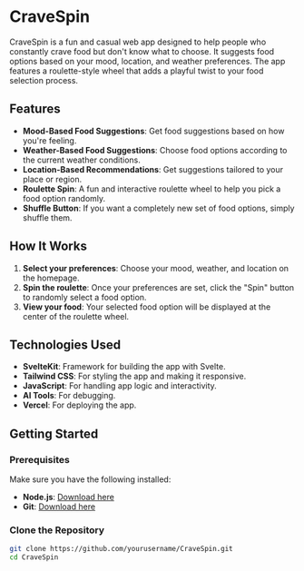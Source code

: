 # CraveSpin

CraveSpin is a fun and casual web app designed to help people who constantly crave food but don't know what to choose. It suggests food options based on your mood, location, and weather preferences. The app features a roulette-style wheel that adds a playful twist to your food selection process.

## Features

- **Mood-Based Food Suggestions**: Get food suggestions based on how you're feeling.
- **Weather-Based Food Suggestions**: Choose food options according to the current weather conditions.
- **Location-Based Recommendations**: Get suggestions tailored to your place or region.
- **Roulette Spin**: A fun and interactive roulette wheel to help you pick a food option randomly.
- **Shuffle Button**: If you want a completely new set of food options, simply shuffle them.

## How It Works

1. **Select your preferences**: Choose your mood, weather, and location on the homepage.
2. **Spin the roulette**: Once your preferences are set, click the "Spin" button to randomly select a food option.
3. **View your food**: Your selected food option will be displayed at the center of the roulette wheel.

## Technologies Used

- **SvelteKit**: Framework for building the app with Svelte.
- **Tailwind CSS**: For styling the app and making it responsive.
- **JavaScript**: For handling app logic and interactivity.
- **AI Tools**: For debugging.
- **Vercel**: For deploying the app.

## Getting Started

### Prerequisites

Make sure you have the following installed:
- **Node.js**: [Download here](https://nodejs.org/)
- **Git**: [Download here](https://git-scm.com/)

### Clone the Repository

```bash
git clone https://github.com/yourusername/CraveSpin.git
cd CraveSpin